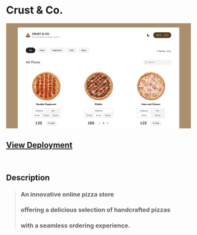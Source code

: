 # Crust & Co.

![Website Preview](/public/assets/crust&co-work.webp)

## [View Deployment](https://crustco.netlify.app/)

<br/>

## Description

> ### An innovative online pizza store 
> ### offering a delicious selection of handcrafted pizzas
> ### with a seamless ordering experience.
